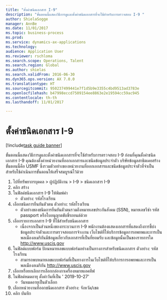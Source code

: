 ```yaml
--- 
title: "ตั้งค่าชนิดเอกสาร I-9"
description: "ขั้นตอนนี้แสดงวิธีการดูและตั้งค่าชนิดเอกสารที่จะใช้สำหรับการตรวจสอบ I-9 "
author: ShielaSogge
manager: AnnBe
ms.date: 11/01/2017
ms.topic: business-process
ms.prod: 
ms.service: dynamics-ax-applications
ms.technology: 
audience: Application User
ms.reviewer: rschloma
ms.search.scope: Operations, Talent
ms.search.region: Global
ms.author: shielas
ms.search.validFrom: 2016-06-30
ms.dyn365.ops.version: AX 7.0.0
ms.translationtype: HT
ms.sourcegitcommit: 950237499441e7f1d5b9e3355c4bd9513ad3783e
ms.openlocfilehash: b47998eccd7509154ee8863e2e19594cc59ac945
ms.contentlocale: th-th
ms.lasthandoff: 11/01/2017

---
```

# <a name="set-up-i-9-document-types"></a>ตั้งค่าชนิดเอกสาร I-9

[!include[task guide banner](../../../includes/task-guide-banner.md)]

ขั้นตอนนี้แสดงวิธีการดูและตั้งค่าชนิดเอกสารที่จะใช้สำหรับการตรวจสอบ I-9  ก่อนที่คุณตั้งค่าชนิดเอกสาร I-9 คุณต้องตั้งค่าหน่วยงานที่ออกเอกสารและชนิดข้อมูลประจำตัว  บริษัทข้อมูลสาธิตเคยสร้างขั้นตอนนี้คือ USMF ซึ่งรวมตัวอย่างของหน่วยงานที่ออกเอกสารและชนิดข้อมูลประจำตัวที่จำเป็นสำหรับใช้ดำเนินการขั้นตอนให้เสร็จสมบูรณ์ไว้ด้วย

1. ไปที่ทรัพยากรบุคคล > ผู้ปฏิบัติงาน > I-9 > ชนิดเอกสาร I-9
2. คลิก สร้าง
3. ในฟิลด์ชนิดเอกสาร I-9 ให้พิมพ์ค่า
    * ตัวอย่าง: รหัสโรงเรียน  
4. เลือกชนิดการยืนยันตัวตน   ตัวอย่าง: รหัสโรงเรียน
    * ตัวอย่างของชนิดการยืนยันตัวตนรวมถึงหมายเลขประกันสังคม (SSN), หมายเลขวีซ่า รหัส passport หรือใบอนุญาตขับขี่รถยนต์ด้วย  
5. เลือกรายการเอกสาร I-9 ที่ใช้สำหรับชนิดเอกสาร
    * เนื่องจากเป็นส่วนหนึ่งของกระบวนการ I-9 พนักงานต้องแสดงเอกสารที่แสดงถึงการชี้บ่งข้อมูลประจำตัวและการตรวจสอบการจ้างงาน  เว็บไซต์ที่ให้บริการข้อมูลการอพยพและการเป็นพลเมืองอเมริกันมีข้อมูลเกี่ยวกับเอกสารที่เป็นที่ยอมรับ และข้อมูลนั้นเป็นของรายการใด  http://www.uscis.gov  
6. ในฟิลด์แบบฟอร์ม ป้อนหมายเลขแบบฟอร์มอย่างเป็นทางการสำหรับชนิดเอกสาร  ตัวอย่าง: รหัสโรงเรียน
    * สามารถพบหมายเลขแบบฟอร์มที่เป็นทางการในเว็บไซต์ที่ให้บริการการอพยพและการเป็นพลเมืองอเมริกัน  http://www.uscis.gov  
7. เลือกหรือยกเลิกการเลือกกล่องกาเครื่องหมายแอคทีฟ 
8. ในฟิลด์หมดอายุ ตั้งค่าวันที่เป็น ' 2019-10-27'
    * วันหมดอายุเป็นตัวเลือก  
9. เลือกหน่วยงานที่ออกชนิดเอกสาร  ตัวอย่าง: จังหวัด/เขต
10. คลิก บันทึก


